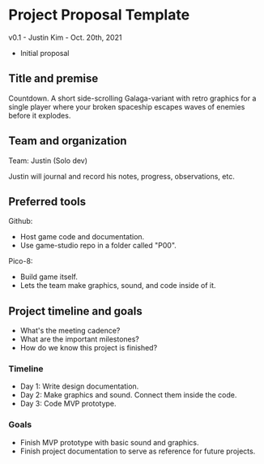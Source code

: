 # Project Proposal Template

v0.1 - Justin Kim - Oct. 20th, 2021

- Initial proposal

## Title and premise

Countdown. A short side-scrolling Galaga-variant with retro graphics for a single player where your broken spaceship escapes waves of enemies before it explodes.

## Team and organization

Team: Justin (Solo dev)

Justin will journal and record his notes, progress, observations, etc.

## Preferred tools

Github: 

- Host game code and documentation. 
- Use game-studio repo in a folder called "P00".

Pico-8: 

- Build game itself. 
- Lets the team make graphics, sound, and code inside of it.

## Project timeline and goals

- What's the meeting cadence?
- What are the important milestones?
- How do we know this project is finished?

### Timeline

- Day 1: Write design documentation.
- Day 2: Make graphics and sound. Connect them inside the code.
- Day 3: Code MVP prototype.

### Goals

- Finish MVP prototype with basic sound and graphics.
- Finish project documentation to serve as reference for future projects.